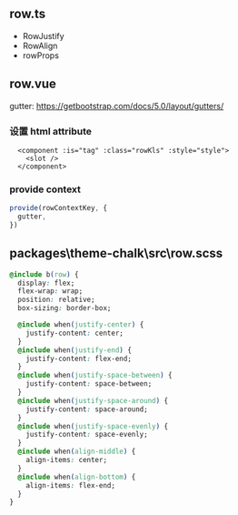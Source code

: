 
## row.ts

- RowJustify
- RowAlign
- rowProps

## row.vue

gutter: <https://getbootstrap.com/docs/5.0/layout/gutters/>

### 设置 html attribute

```vue
  <component :is="tag" :class="rowKls" :style="style">
    <slot />
  </component>
```  

### provide context

```ts
provide(rowContextKey, {
  gutter,
})
```

## packages\theme-chalk\src\row.scss

```css
@include b(row) {
  display: flex;
  flex-wrap: wrap;
  position: relative;
  box-sizing: border-box;

  @include when(justify-center) {
    justify-content: center;
  }
  @include when(justify-end) {
    justify-content: flex-end;
  }
  @include when(justify-space-between) {
    justify-content: space-between;
  }
  @include when(justify-space-around) {
    justify-content: space-around;
  }
  @include when(justify-space-evenly) {
    justify-content: space-evenly;
  }
  @include when(align-middle) {
    align-items: center;
  }
  @include when(align-bottom) {
    align-items: flex-end;
  }
}
```
